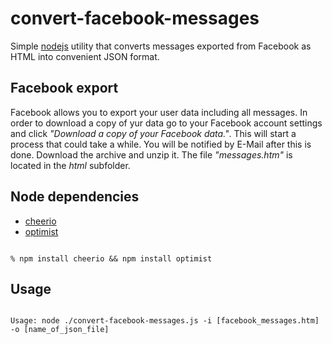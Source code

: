 # convert-facebook-messages
Simple [nodejs](http://nodejs.org) utility that converts messages exported from Facebook as HTML into convenient JSON format.
## Facebook export
Facebook allows you to export your user data including all messages. In order to download a copy of yur data go to your Facebook account settings and click *"Download a copy of your Facebook data."*. This will start a process that could take a while. You will be notified by E-Mail after this is done. Download the archive and unzip it. The file *"messages.htm"* is located in the *html* subfolder.

## Node dependencies
+ [cheerio](https://github.com/MatthewMueller/cheerio)
+ [optimist](https://github.com/substack/node-optimist)
<code>
% npm install cheerio && npm install optimist 
</code>

## Usage
<code>
Usage: node ./convert-facebook-messages.js -i [facebook_messages.htm] -o [name_of_json_file]
</code>
